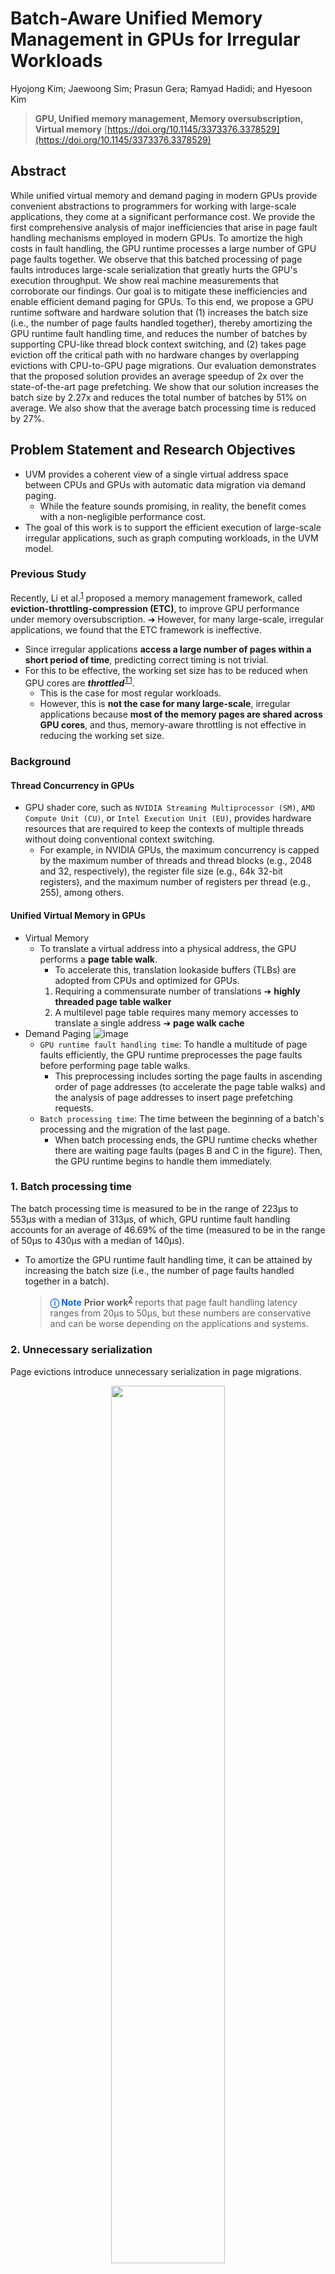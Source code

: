 # Batch-Aware Unified Memory Management in GPUs for Irregular Workloads
Hyojong Kim; Jaewoong Sim; Prasun Gera; Ramyad Hadidi; and Hyesoon Kim
> **GPU, Unified memory management, Memory oversubscription, Virtual memory**
> [https://doi.org/10.1145/3373376.3378529](https://doi.org/10.1145/3373376.3378529)

## Abstract
While unified virtual memory and demand paging in modern GPUs provide convenient abstractions to programmers for working with large-scale applications, they come at a significant performance cost. We provide the first comprehensive analysis of major inefficiencies that arise in page fault handling mechanisms employed in modern GPUs. To amortize the high costs in fault handling, the GPU runtime processes a large number of GPU page faults together. We observe that this batched processing of page faults introduces large-scale serialization that greatly hurts the GPU's execution throughput. We show real machine measurements that corroborate our findings.
Our goal is to mitigate these inefficiencies and enable efficient demand paging for GPUs. To this end, we propose a GPU runtime software and hardware solution that (1) increases the batch size (i.e., the number of page faults handled together), thereby amortizing the GPU runtime fault handling time, and reduces the number of batches by supporting CPU-like thread block context switching, and (2) takes page eviction off the critical path with no hardware changes by overlapping evictions with CPU-to-GPU page migrations. Our evaluation demonstrates that the proposed solution provides an average speedup of 2x over the state-of-the-art page prefetching. We show that our solution increases the batch size by 2.27x and reduces the total number of batches by 51% on average. We also show that the average batch processing time is reduced by 27%.

## Problem Statement and Research Objectives
* UVM provides a coherent view of a single virtual address space between CPUs and GPUs with automatic data migration via demand paging.
  * While the feature sounds promising, in reality, the benefit comes with a non-negligible performance cost.
* The goal of this work is to support the efficient execution of large-scale irregular applications, such as graph computing workloads, in the UVM model.

<h3>Previous Study</h3>

Recently, Li et al.<sup><a href="#rd1" name="rs1">1</a></sup> proposed a memory management framework, called **eviction-throttling-compression (ETC)**, to improve GPU performance under memory oversubscription.
➔ However, for many large-scale, irregular applications, we found that the ETC framework is ineffective.
* Since irregular applications **access a large number of pages within a short period of time**, predicting correct timing is not trivial.
* For this to be effective, the working set size has to be reduced when GPU cores are ***throttled***<sup><a href="#td1" name="ts1">T1</a></sup>.
  * This is the case for most regular workloads.
  * However, this is **not the case for many large-scale**, irregular applications because **most of the memory pages are shared across GPU cores**, and thus, memory-aware throttling is not effective in reducing the working set size.

<h3>Background</h3>

#### Thread Concurrency in GPUs
* GPU shader core, such as `NVIDIA Streaming Multiprocessor (SM)`, `AMD Compute Unit (CU)`, or `Intel Execution Unit (EU)`, provides hardware resources that are required to keep the contexts of multiple threads without doing conventional context switching.
  * For example, in NVIDIA GPUs, the maximum concurrency is capped by the maximum number of threads and thread blocks (e.g., 2048 and 32, respectively), the register file size (e.g., 64k 32-bit registers), and the maximum number of registers per thread (e.g., 255), among others.

#### Unified Virtual Memory in GPUs
* Virtual Memory
  * To translate a virtual address into a physical address, the GPU performs a **page table walk**.
    * To accelerate this, translation lookaside buffers (TLBs) are adopted from CPUs and optimized for GPUs.
    1. Requiring a commensurate number of translations ➔ **highly threaded page table walker**
    2. A multilevel page table requires many memory accesses to translate a single address ➔ **page walk cache**
* Demand Paging
  ![image]('./img/1.png')
  * `GPU runtime fault handling time`: To handle a multitude of page faults efficiently, the GPU runtime preprocesses the page faults before performing page table walks.
    * This preprocessing includes sorting the page faults in ascending order of page addresses (to accelerate the page table walks) and the analysis of page addresses to insert page prefetching requests.
  * `Batch processing time`: The time between the beginning of a batch's processing and the migration of the last page.
    * When batch processing ends, the GPU runtime checks whether there are waiting page faults (pages B and C in the figure). Then, the GPU runtime begins to handle them immediately. 

### 1. Batch processing time 
The batch processing time is measured to be in the range of 223µs to 553µs with a median of 313µs, of which, GPU runtime fault handling accounts for an average of 46.69% of the time (measured to be in the range of 50µs to 430µs with a median of 140µs).
* To amortize the GPU runtime fault handling time, it can be attained by increasing the batch size (i.e., the number of page faults handled together in a batch).
  > **<font color="#0969da">ⓘ Note</font>**
  > **Prior work**<sup><a href="#rd2" name="rs2">2</a></sup> reports that page fault handling latency ranges from 20µs to 50µs, but these numbers are conservative and can be worse depending on the applications and systems.


### 2. Unnecessary serialization
Page evictions introduce unnecessary serialization in page migrations.
<p align="center"><img src="./img/2.png" width="60%"></p>

* page evictions and new page allocations are serialized in modern GPUs to prevent the new pages from overwriting the evicted pages.
  * `alloc_root_chunk()`: The physical memory allocator in the GPU runtime tries to allocate a new page
  * `pick_and_evict_root_chunk()`: If it failed, page eviction is requested
  * `chunk_start_eviction()`: Once victim is selected, its eviction flag is set.
  * `evict_root_chunk()`: The eviction begins.
     

## Proposed Method
### 1. Thread Oversubscription (TO)
* a **CPU-like thread block context switching** technique, to effectively amortize the GPU runtime fault handling time by **increasing the batch size** (i.e., the number of page faults handled together).
  * **(** Only up to 64 ***warps***<sup><a href="#td5" name="ts5">T5</a></sup> (or 2048 threads) can concurrently run in SM **) + (** A warp is stalled once it generates a page fault **) = (** it does not take much time before the GPU becomes crippled due to lack of runnable warps **)**
  * In the presence of page migrations between CPU and GPU memory, increasing thread concurrency is beneficial despite the expensive context switching overhead.
  <img src="./img/3.png"><br>
    > The GPU runtime fault handling time for the second batch is slightly increased to handle an additional page fault for page D.


* We develop thread oversubscription, a GPU virtualization technique. We utilize the **<mark>Virtual Thread (VT)</mark>**<sup><a href="#rd3" name="rs3">3</a></sup> as our baseline architecture for GPU virtualization. ➔ we extend VT in three ways.
  1. We employ an **additional mapping table** so that different ***Virtual Warp IDs (VWIs)***<sup><a href="#td3" name="ts3">T3</a></sup> can access the same set of register files when they are context switched.
  2. We extend the operation performed by **the *Virtual Thread Controller (VTC)***<sup><a href="#td2" name="ts2">T2</a></sup>.
      * Baseline VT only stores the per-thread block state information in the shared memory through the context handler.
      * We extend this operation to **store register files as well**.
  3. We **dynamically control the degree of thread oversubscription** based on the rate at which ***premature eviction***<sup><a href="#td4" name="ts4">T4</a></sup> occurs.

<p align="center"><img src="./img/4.png" width="60%"></p>

### 2. Unobtrusive Eviction (UE)
* to take GPU page evictions off the critical path with no hardware changes based on the idea of overlapping page evictions with CPU-to-GPU page migrations.
  <p align="center"><img src="./img/5.png" width="60%"></p>

    > At the same time, page Y can be evicted using bidirectional transfers.

* There is an opportunity to reduce the page migration time itself.
  1. `baseline`: the performance of a GPU with 50% memory oversubscription
  2. `unlimited`: the performance of a GPU with unlimited memory, where no page evictions occur.
  3. `ideal eviction`: the performance of a GPU with an instant page eviction capability (= overhead of eviction is 0)
  <img src="./img/6.png" width="65%"><br>
    > `baseline` vs. `unlimited`: average performance loss of 46% in `baseline`.
    > `baseline` vs. `ideal eviction`: average performance improvement of 16% in `ideal eviction`.

* Our goal is to devise a mechanism that **exploits bidirectional transfers** without violating the serialization requirement.
  * The key idea is to **preemptively initiate a single page��s eviction** and **enable pipelined bidirectional transfers afterwards**.
  * To perform this preemptive eviction promptly at the beginning of batch processing, we modify the GPU runtime and **add a new GPU memory status tracker**.
  <p align="center"><img src="./img/7.png" width="60%"></p>


## Evaluation and Results
### 1. Simulator
We use **<mark>MacSim</mark>**<sup><a href="#rd4" name="rs4">4</a></sup>, a cycle-level microarchitecture simulator. We modify the simulator to support virtual memory, demand paging, and the **<mark>Virtual Thread (VT)</mark>**<sup><a href="#rd3" name="rs3">3</a></sup>.

### 2. Workloads
We select 11 workloads from the **<mark>GraphBIG</mark>**<sup><a href="#rd5" name="rs5">5</a></sup> benchmark suite.
  * `BC(Betweenness Centrality)` is an algorithm that detects the amount of influence a node has over the flow of information in a graph.
  * Graph traversal(`BFS(Breadth First Search`) is the most fundamental operation of graph computing, for which we include five different implementations
    * data-warpcentric (DWC)
    * topological-atomic (TA)
    * topological-frontier (TF)
    * topological-thread-centric (TTC)
    * topological-warpcentric (TWC).
  * `GC(Graph Coloring)` performs the assignment of labels or colors to the graph elements (i.e., vertices or edges) subject to certain constraints, for which we include two different implementations
    * data-thread-centric (DTC)
    * topological-thread-centric (TTC). 
  * `KCORE(K-core decomposition)` partitions a graph into layers from external to more central vertices.
  * `SSSP(Single-Source Shortest Path)` finds the shortest path from the given source to each vertex, for which we include a topological-warp-centric (TWC) implementation.
  * `PR(Page Rank)` is an algorithm that evaluates the importance of web pages.

### 3. Performance Comparision
* **BASELINE**<sup><a href="#rd2" name="rs2_1">2</a></sup>
* **<mark>ETC</mark>**<sup><a href="#rd1" name="rs1_1">1</a></sup>
<img src="./img/8.png">
<img src="./img/9.png" width="49%"><img src="./img/10.png" width="49%">
<img src="./img/11.png" width="49%"><img src="./img/12.png" width="49%">
<p align="center"><img src="./img/13.png" width="49%"></p>

-----
## Notes
### Terminology
<ol style="padding-left:20px;"><li/><b>Dynamic frequency scaling (also known as CPU throttling)</b> : a power management technique in computer architecture whereby the frequency of a microprocessor can be automatically adjusted "on the fly" depending on the actual needs, to conserve power and reduce the amount of heat generated by the chip.<a name="td1" href="#ts1">↵</a>
<ul><li/><a href="https://en.wikipedia.org/wiki/Dynamic_frequency_scaling">https://en.wikipedia.org/wiki/Dynamic_frequency_scaling</a></ul>
<li/><b>VTC(Virtual Thread Controller)</b> : It keeps track of the state of all thread blocks in order to determine which thread blocks can be brought back from the inactive to an active state, or vice versa, when a thread block is swapped out.<a name="td2" href="#ts2">↵</a>
<li/><b>VWI(Virtual Warp ID)</b> : It is a unique warp identifier across all the assigned warps to an SM, including both active and inactive thread blocks. Only when a thread block finishes execution are its VWIs released and reused for another thread block.<a name="td3" href="#ts3">↵</a>
<li/><b>Premature eviction</b> : It occurs when a page is evicted earlier than it should be, and a page fault is generated for the page again by the GPU.<a name="td4" href="#ts4">↵</a>
<li/><b>Warp</b> : the primary execution unit in GPUs. It is a collection of scalar threads (e.g., 32 in NVIDIA GPUs) that run in a single-instruction multiple-thread (SIMT) fashion.<a name="td5" href="#ts5">↵</a>
<li/><b>TLP(Thread Level Parallelism)</b>
<li/><b>ISR(Interrupt Service Routines)</b>
</ol>

<h2 style="margin-bottom: 5px; padding-bottom: 10px; border-bottom: 1px solid #dfdfdf;"></h2>

<ol style="color:grey; padding-left:20px;"><li> [29] Chen Li, Rachata Ausavarungnirun, Christopher J. Rossbach, Youtao Zhang, Onur Mutlu, Yang Guo, and Jun Yang. 2019. "A Framework for Memory Oversubscription Management in Graphics Processing Units." In Proceedings of the International Conference on Architectural Support for Programming Languages and Operating Systems (ASPLOS).<a name="rd1" href="#rs1">↵</a>
<ul><li/><a href="https://doi.org/10.1145/3297858.3304044">https://doi.org/10.1145/3297858.3304044</a></ul>
<li>[53] Tianhao Zheng, David Nellans, Arslan Zulfiqar, Mark Stephenson, and Stephen W. Keckler. 2016. "Towards High Performance Paged Memory for GPUs." In Proceedings of the International Symposium on High Performance Computer Architecture (HPCA).<a name="rd2" href="#rs2">↵</a>
<ul><li/><a href="https://doi.org/10.1109/HPCA.2016.7446077">https://doi.org/10.1109/HPCA.2016.7446077</a></ul>
<li>[52] M. K. Yoon, K. Kim, S. Lee, W. W. Ro, and M. Annavaram. 2016. "Virtual Thread: Maximizing Thread-Level Parallelism beyond GPU Scheduling Limit." In Proceedings of the International Symposium on Computer Architecture (ISCA).<a name="rd3" href="#rs3">↵</a>
<ul><li/><a href="https://doi.org/10.1109/ISCA.2016.59">https://doi.org/10.1109/ISCA.2016.59</a></ul>
<li>[27] Hyesoon Kim, Jaekyu Lee, Nagesh B. Lakshminarayana, Jaewoong Sim, Jieun Lim, Tri Pho, Hyojong Kim, and Ramyad Hadidi. 2012. "MacSim: A CPU-GPU Heterogeneous Simulation Framework User Guide."<a name="rd4" href="#rs4">↵</a>
<ul><li/><a href="https://scholar.google.co.kr/scholar?oi=bibs&cluster=12961039068837708505&btnI=1&hl=ko">https://scholar.google.co.kr/scholar?oi=bibs&cluster=12961039068837708505&btnI=1&hl=ko</a></ul>
<li>[37] Lifeng Nai, Yinglong Xia, Ilie G. Tanase, Hyesoon Kim, and ChingYung Lin. 2015. "GraphBIG: Understanding Graph Computing in the Context of Industrial Solutions." In International Conference for High Performance Computing, Networking, Storage and Analysis (SC).<a name="rd5" href="#rs5">↵</a>
<ul><li/><a href="https://doi.org/10.1145/2807591.2807626">https://doi.org/10.1145/2807591.2807626</a></ul>
</ol>